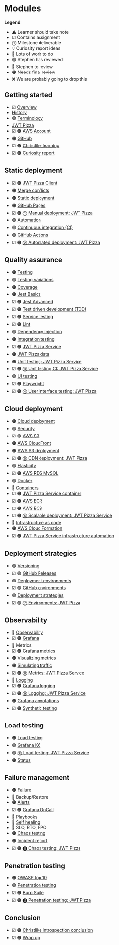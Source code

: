 # Modules

**Legend**

- ⚠️ Learner should take note
- ☑ Contains assignment
- ⓵ Milestone deliverable
- 💡 Curiosity report ideas
- 🚧 Lots of work to do
- 🟢 Stephen has reviewed
- 🔵 Stephen to review
- 🟠 Needs final review
- ❌ We are probably going to drop this

## Getting started

- ☑ [Overview](overview/overview.md)
- [History](history/history.md)
- 🟢 [Terminology](terminology/terminology.md)
- [JWT Pizza](jwtPizza/jwtPizza.md)
- ☑ 🟠 [AWS Account](awsAccount/awsAccount.md)
- 🟠 [GitHub](gitHub/gitHub.md)
- ☑ 🟠 [Christlike learning](christlikeLearning/christlikeLearning.md)
- ☑ 🟠 [Curiosity report](curiosityReport/curiosityReport.md)

## Static deployment

- ☑ 🟠 [JWT Pizza Client](jwtPizzaClient/jwtPizzaClient.md)
- 🟠 [Merge conflicts](mergeConflicts/mergeConflicts.md)
- 🟠 [Static deployment](staticDeployment/staticDeployment.md)
- 🟠 [GitHub Pages](gitHubPages/gitHubPages.md)
- ☑ 🟠 [⓵ Manual deployment: JWT Pizza](deliverable1ManualDeploy/deliverable1ManualDeploy.md)
- 🟢 [Automation](automation/automation.md)
- 🟢 [Continuous integration (CI)](continuousIntegration/continuousIntegration.md)
- 🟢 [GitHub Actions](gitHubActions/gitHubActions.md)
- ☑ 🟠 [⓶ Automated deployment: JWT Pizza](deliverable2AutomatedDeploy/deliverable2AutomatedDeploy.md)

## Quality assurance

- 🟠 [Testing](testing/testing.md)
- 🟢 [Testing variations](testingCategories/testingCategories.md)
- 🟠 [Coverage](coverage/coverage.md)
- 🟠 [Jest Basics](jestBasics/jestBasics.md)
- ☑ 🟠 [Jest Advanced](jestAdvanced/jestAdvanced.md)
- ☑ 🟠 [Test driven development (TDD)](tdd/tdd.md)
- ☑ 🟠 [Service testing](serviceTesting/serviceTesting.md)
- ☑ 🟠 [Lint](lint/lint.md)
- 🟢 [Dependency injection](dependencyInjection/dependencyInjection.md)
- 🟠 [Integration testing](integrationTesting/integrationTesting.md)
- ☑ 🟠 [JWT Pizza Service](jwtPizzaService/jwtPizzaService.md)
- 🟠 [JWT Pizza data](jwtPizzaData/jwtPizzaData.md)
- 🟠 [Unit testing: JWT Pizza Service](unitTestingJwtPizzaService/unitTestingJwtPizzaService.md)
- ☑ 🟠 [⓷ Unit testing CI: JWT Pizza Service](deliverable3UnitTesting/deliverable3UnitTesting.md)
- 🟢 [UI testing](uiTesting/uiTesting.md)
- ☑ 🟠 [Playwright](playwright/playwright.md)
- ☑ 🟠 [⓸ User interface testing: JWT Pizza](deliverable4UiTesting/deliverable4UiTesting.md)

## Cloud deployment

- 🟠 [Cloud deployment](cloudDeployment/cloudDeployment.md)
- 🟢 [Security](security/security.md)
- ☑ 🟢 [AWS S3](awsS3/awsS3.md)
- 🟠 [AWS CloudFront](awsCloudFront/awsCloudFront.md)
- 🟠 [AWS S3 deployment](awsS3Deployment/awsS3Deployment.md)
- ☑ 🟠 [⓹ CDN deployment: JWT Pizza](deliverable5CdnDeploy/deliverable5CdnDeploy.md)
- 🟢 [Elasticity](elasticity/elasticity.md)
- ☑ 🟠 [AWS RDS MySQL](awsRdsMysql/awsRdsMysql.md)
- 🟢 [Docker](docker/docker.md)
- 🔵 [Containers](containers/containers.md)
- ☑ 🟠 [JWT Pizza Service container](jwtPizzaServiceContainer/jwtPizzaServiceContainer.md)
- ☑ 🟠 [AWS ECR](awsEcr/awsEcr.md)
- ☑ 🟠 [AWS ECS](awsEcs/awsEcs.md)
- ☑ 🟠 [⓺ Scalable deployment: JWT Pizza Service](deliverable6ScalableDeploy/deliverable6ScalableDeploy.md)
- 🔵 [Infrastructure as code](infrastructureAsCode/infrastructureAsCode.md)
- 🟠 [AWS Cloud Formation](awsCloudFormation/awsCloudFormation.md)
- ☑ 🟠 [JWT Pizza Service infrastructure automation](jwtPizzaServiceInfrastructureAutomation/jwtPizzaServiceInfrastructureAutomation.md)

## Deployment strategies

- 🟢 [Versioning](versioning/versioning.md)
- ☑ 🟢 [GitHub Releases](gitHubReleases/gitHubReleases.md)
- 🟢 [Deployment environments](deploymentEnvironments/deploymentEnvironments.md)
- ☑ 🟢 [GitHub environments](gitHubEnvironments/gitHubEnvironments.md)
- 🟢 [Deployment strategies](deploymentStrategies/deploymentStrategies.md)
- ☑ 🟢 [⓻ Environments: JWT Pizza](deliverable7Environments/deliverable7Environments.md)

## Observability

- 🚧 [Observability](observability/observability.md)
- ☑ 🟠 [Grafana](grafana/grafana.md)
- 🚧 Metrics
- ☑ 🟠 [Grafana metrics](grafanaMetrics/grafanaMetrics.md)
- 🟠 [Visualizing metrics](visualizingMetrics/visualizingMetrics.md)
- 🟠 [Simulating traffic](simulatingTraffic/simulatingTraffic.md)
- ☑ 🟠 [⓼ Metrics: JWT Pizza Service](deliverable8Metrics/deliverable8Metrics.md)
- 🚧 [Logging](logging/logging.md)
- ☑ 🟠 [Grafana logging](grafanaLogging/grafanaLogging.md)
- ☑ 🟠 [⓽ Logging: JWT Pizza Service](deliverable9Logging/deliverable9Logging.md)
- 🟠 [Grafana annotations](grafanaAnnotations/grafanaAnnotations.md)
- ☑ 🟠 [Synthetic testing](syntheticTesting/syntheticTesting.md)

## Load testing

- 🟠 [Load testing](loadTesting/loadTesting.md)
- 🟢 [Grafana K6](grafanaK6/grafanaK6.md)
- 🟢 [⓾ Load testing: JWT Pizza Service](deliverable10LoadTesting/deliverable10LoadTesting.md)
- 🟠 [Status](statusReporting/statusReporting.md)

## Failure management

- 🟠 [Failure](failure/failure.md)
- 🚧 Backup/Restore
- 🟠 [Alerts](alerting/alerting.md)
- ☑ 🟠 [Grafana OnCall](grafanaOnCall/grafanaOnCall.md)
- 🚧 Playbooks
- 🚧 [Self healing](selfHealing/selfHealing.md)
- 🚧 SLO, RTO, RPO
- 🟠 [Chaos testing](chaosTesting/chaosTesting.md)
- 🟠 [Incident report](incidentReport/incidentReport.md)
- ☑ 🟠 [⓫ Chaos testing: JWT Pizza](deliverable11ChaosTesting/deliverable11ChaosTesting.md)

## Penetration testing

- 🟠 [OWASP top 10](owaspTop10/owaspTop10.md)
- 🟢 [Penetration testing](penetrationTesting/penetrationTesting.md)
- ☑ 🟠 [Burp Suite](burpSuite/burpSuite.md)
- ☑ 🟠 [⓬ Penetration testing: JWT Pizza](deliverable12PenetrationTesting/deliverable12PenetrationTesting.md)

## Conclusion

- ☑ 🟠 [Christlike introspection conclusion](christlikeLearningConclusion/christlikeLearningConclusion.md)
- ☑ 🟠 [Wrap up](wrapUp/wrapUp.md)
